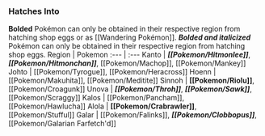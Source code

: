 ### Hatches Into
**Bolded** Pokémon can only be obtained in their respective region from hatching shop eggs or as [[Wandering Pokémon]]. ***Bolded and italicized*** Pokémon can only be obtained in their respective region from hatching shop eggs.
Region | Pokemon
:--- | :---
Kanto | _**[[Pokemon/Hitmonlee]]**_, _**[[Pokemon/Hitmonchan]]**_, [[Pokemon/Machop]], [[Pokemon/Mankey]]
Johto | [[Pokemon/Tyrogue]], [[Pokemon/Heracross]]
Hoenn | [[Pokemon/Makuhita]], [[Pokemon/Meditite]]
Sinnoh | **[[Pokemon/Riolu]]**, [[Pokemon/Croagunk]]
Unova | _**[[Pokemon/Throh]]**_, _**[[Pokemon/Sawk]]**_, [[Pokemon/Scraggy]]
Kalos | [[Pokemon/Pancham]], [[Pokemon/Hawlucha]]
Alola | **[[Pokemon/Crabrawler]]**, [[Pokemon/Stufful]]
Galar | [[Pokemon/Falinks]], ***[[Pokemon/Clobbopus]]***, [[Pokemon/Galarian Farfetch'd]]